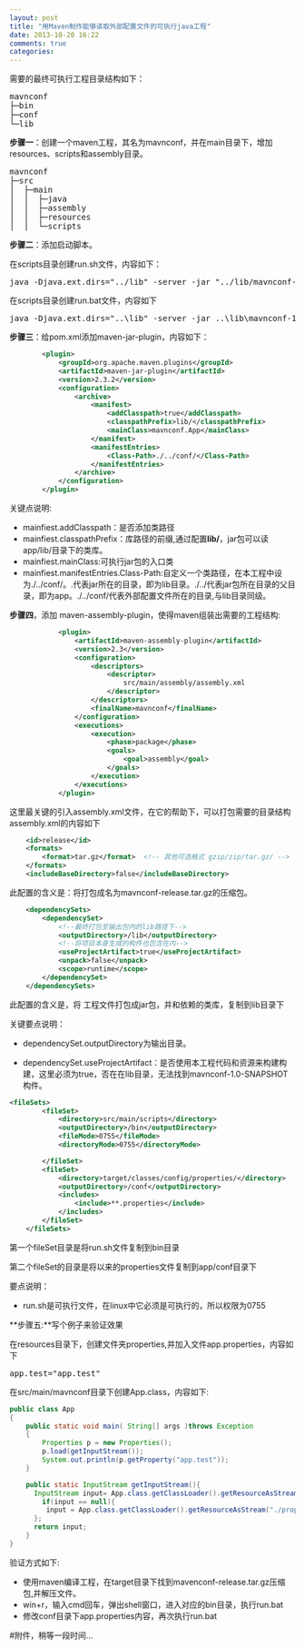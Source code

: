 ```yaml
---
layout: post
title: "用Maven制作能够读取外部配置文件的可执行java工程"
date: 2013-10-20 16:22
comments: true
categories: 
---
```



需要的最终可执行工程目录结构如下：
<pre>
mavnconf
├─bin
├─conf
└─lib
</pre>

**步骤一**：创建一个maven工程，其名为mavnconf，并在main目录下，增加resources、scripts和assembly目录。
<pre>
mavnconf
├─src
│  ├─main
│  │  ├─java 
│  │  ├─assembly
│  │  ├─resources
│  │  └─scripts
</pre>
**步骤二**：添加启动脚本。

在scripts目录创建run.sh文件，内容如下：
<pre>
java -Djava.ext.dirs="../lib" -server -jar "../lib/mavnconf-1.0-SNAPSHOT.jar"</pre>
在scripts目录创建run.bat文件，内容如下
<pre>
java -Djava.ext.dirs="..\lib" -server -jar ..\lib\mavnconf-1.0-SNAPSHOT.jar
</pre>

**步骤三**：给pom.xml添加maven-jar-plugin，内容如下：
```xml
        <plugin>
            <groupId>org.apache.maven.plugins</groupId>
            <artifactId>maven-jar-plugin</artifactId>
            <version>2.3.2</version>
            <configuration>
                <archive>
                    <manifest>
                        <addClasspath>true</addClasspath>
                        <classpathPrefix>lib/</classpathPrefix>
                        <mainClass>mavnconf.App</mainClass>
                    </manifest>
                    <manifestEntries>
                        <Class-Path>./../conf/</Class-Path>
                    </manifestEntries>
                </archive>
            </configuration>
        </plugin>
```
关键点说明:

* mainfiest.addClasspath：是否添加类路径
* mainfiest.classpathPrefix：库路径的前缀,通过配置**lib/**，jar包可以读app/lib/目录下的类库。
* mainfiest.mainClass:可执行jar包的入口类
* mainfiest.manifestEntries.Class-Path:自定义一个类路径，在本工程中设为./../conf/。.代表jar所在的目录，即为lib目录。./../代表jar包所在目录的父目录，即为app。./../conf/代表外部配置文件所在的目录,与lib目录同级。

**步骤四**，添加 maven-assembly-plugin，使得maven组装出需要的工程结构:

```xml
    		<plugin>
				<artifactId>maven-assembly-plugin</artifactId>
				<version>2.3</version>
				<configuration>
					<descriptors>
						<descriptor>
							src/main/assembly/assembly.xml
						</descriptor>
					</descriptors>
                    <finalName>mavnconf</finalName>
				</configuration>
				<executions>
					<execution>
						<phase>package</phase>
						<goals>
							<goal>assembly</goal>
						</goals>
					</execution>
				</executions>
			</plugin>
```
这里最关键的引入assembly.xml文件，在它的帮助下，可以打包需要的目录结构
assembly.xml的内容如下

```xml
	<id>release</id>
	<formats>
		<format>tar.gz</format>  <!-- 其他可选格式 gzip/zip/tar.gz/ -->
	</formats>
	<includeBaseDirectory>false</includeBaseDirectory>
```
此配置的含义是：将打包成名为mavnconf-release.tar.gz的压缩包。


```xml
	<dependencySets>
		<dependencySet>
            <!--最终打包至输出包内的lib路径下-->
			<outputDirectory>/lib</outputDirectory>
            <!--将项目本身生成的构件也包含在内-->
			<useProjectArtifact>true</useProjectArtifact>
			<unpack>false</unpack>
			<scope>runtime</scope>
		</dependencySet>
	</dependencySets>
```
此配置的含义是，将 工程文件打包成jar包，并和依赖的类库，复制到lib目录下

关键要点说明：

* dependencySet.outputDirectory为输出目录。

* dependencySet.useProjectArtifact：是否使用本工程代码和资源来构建构建，这里必须为true，否在在lib目录，无法找到mavnconf-1.0-SNAPSHOT构件。

```xml
<fileSets>
		<fileSet>
			<directory>src/main/scripts</directory>
			<outputDirectory>/bin</outputDirectory>
            <fileMode>0755</fileMode>
            <directoryMode>0755</directoryMode>

		</fileSet>
        <fileSet>
            <directory>target/classes/config/properties/</directory>
            <outputDirectory>/conf</outputDirectory>
            <includes>
                <include>**.properties</include>
            </includes>
        </fileSet>
    </fileSets>
``` 
第一个fileSet目录是将run.sh文件复制到bin目录

第二个fileSet的目录是将以来的properties文件复制到app/conf目录下

要点说明：

* run.sh是可执行文件，在linux中它必须是可执行的，所以权限为0755


**步骤五:**写个例子来验证效果

在resources目录下，创建文件夹properties,并加入文件app.properties，内容如下
<pre>
app.test="app.test"
</pre>

在src/main/mavnconf目录下创建App.class，内容如下:

```java
public class App 
{
    public static void main( String[] args )throws Exception
    {
        Properties p = new Properties();
        p.load(getInputStream());
        System.out.println(p.getProperty("app.test"));
    }

    public static InputStream getInputStream(){
      InputStream input= App.class.getClassLoader().getResourceAsStream("app.properties");
        if(input == null){
         input = App.class.getClassLoader().getResourceAsStream("./properties/app.properties");
      };
      return input;
    }
}
```

验证方式如下:

* 使用maven编译工程，在target目录下找到mavenconf-release.tar.gz压缩包,并解压文件。
* win+r，输入cmd回车，弹出shell窗口，进入对应的bin目录，执行run.bat
* 修改conf目录下app.properties内容，再次执行run.bat


#附件，稍等一段时间...